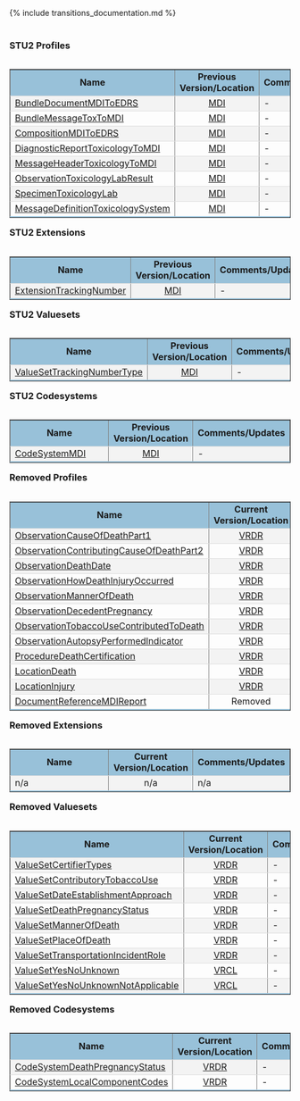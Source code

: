 <style>
    table.style1 { 
        border-collapse: collapse; 
        width: 100%; 
        table-layout: fixed;
    }  
    table.style1 tbody tr {
        border-bottom: 1px solid #dddddd;
    } 
    table.style1 tbody tr:nth-of-type(even) { 
        background-color: #f3f3f3; 
    } 
    table.style1 tbody tr:last-of-type {
        border-bottom: 2px solid #98c1d9;
    }
    table.style1 td:first-of-type {
        text-align: left;
    }
    table.style1 td:nth-of-type(2) {
        text-align: center;
    }
    table.style1 td:nth-of-type(3) {
        text-align: left;
    }
</style>
{% include transitions_documentation.md %}
<br/><br/>

### STU2 Profiles

<table align='left' border='1' class='style1' cellpadding='1' cellspacing='1'>
<tbody>
<tr>
<td style='background-color:#98c1d9; text-align: center; width: 37%;'><b>Name</b></td>
<td style='background-color:#98c1d9; text-align: center; width: 20%;'><b>Previous Version/Location</b></td>
<td style='background-color:#98c1d9; text-align: center;'><b>Comments/Updates</b></td>
</tr>
<tr><td> <a href='https://build.fhir.org/ig/nightingaleproject/vital_records_sandbox_ig/StructureDefinition-Bundle-document-mdi-to-edrs.html'>BundleDocumentMDIToEDRS</a> </td><td><a href='http://hl7.org/fhir/us/mdi/STU1.1/StructureDefinition-Bundle-document-mdi-and-edrs.html'>MDI</a> </td><td>-</td></tr>
<tr><td> <a href='https://build.fhir.org/ig/nightingaleproject/vital_records_sandbox_ig/StructureDefinition-Bundle-message-tox-to-mdi.html'>BundleMessageToxToMDI</a> </td><td><a href='http://hl7.org/fhir/us/mdi/STU1.1/StructureDefinition-Bundle-message-tox-to-mdi.html'>MDI</a> </td><td>-</td></tr>
<tr><td> <a href='https://build.fhir.org/ig/nightingaleproject/vital_records_sandbox_ig/StructureDefinition-Composition-mdi-to-edrs.html'>CompositionMDIToEDRS</a> </td><td><a href='http://hl7.org/fhir/us/mdi/STU1.1/StructureDefinition-Composition-mdi-and-edrs.html'>MDI</a> </td><td>-</td></tr>
<tr><td> <a href='https://build.fhir.org/ig/nightingaleproject/vital_records_sandbox_ig/StructureDefinition-DiagnosticReport-toxicology-to-mdi.html'>DiagnosticReportToxicologyToMDI</a> </td><td><a href='http://hl7.org/fhir/us/mdi/STU1.1/StructureDefinition-DiagnosticReport-toxicology-to-mdi.html'>MDI</a> </td><td>-</td></tr>
<tr><td> <a href='https://build.fhir.org/ig/nightingaleproject/vital_records_sandbox_ig/StructureDefinition-MessageHeader-toxicology-to-mdi.html'>MessageHeaderToxicologyToMDI</a> </td><td><a href='http://hl7.org/fhir/us/mdi/STU1.1/StructureDefinition-MessageHeader-toxicology-to-mdi.html'>MDI</a> </td><td>-</td></tr>
<tr><td> <a href='https://build.fhir.org/ig/nightingaleproject/vital_records_sandbox_ig/StructureDefinition-Observation-toxicology-lab-result.html'>ObservationToxicologyLabResult</a> </td><td><a href='http://hl7.org/fhir/us/mdi/STU1.1/StructureDefinition-Observation-toxicology-lab-result.html'>MDI</a> </td><td>-</td></tr>
<tr><td> <a href='https://build.fhir.org/ig/nightingaleproject/vital_records_sandbox_ig/StructureDefinition-Specimen-toxicology-lab.html'>SpecimenToxicologyLab</a> </td><td><a href='http://hl7.org/fhir/us/mdi/STU1.1/StructureDefinition-Specimen-toxicology-lab.html'>MDI</a> </td><td>-</td></tr>
<tr><td> <a href='https://build.fhir.org/ig/nightingaleproject/vital_records_sandbox_ig/MessageDefinition-MessageDefinition-toxicology-system.html'>MessageDefinitionToxicologySystem</a> </td><td><a href='http://hl7.org/fhir/us/mdi/STU1.1/MessageDefinition-MessageDefinition-toxicology-system.html'>MDI</a> </td><td>-</td></tr>
</tbody>
</table>


### STU2 Extensions

<table align='left' border='1' class='style1' cellpadding='1' cellspacing='1'>
<tbody>
<tr>
<td style='background-color:#98c1d9; text-align: center; width: 37%;'><b>Name</b></td>
<td style='background-color:#98c1d9; text-align: center; width: 20%;'><b>Previous Version/Location</b></td>
<td style='background-color:#98c1d9; text-align: center;'><b>Comments/Updates</b></td>
</tr>
<tr><td> <a href='https://build.fhir.org/ig/nightingaleproject/vital_records_sandbox_ig/StructureDefinition-Extension-tracking-number.html'>ExtensionTrackingNumber</a> </td><td><a href='http://hl7.org/fhir/us/mdi/STU1.1/StructureDefinition-Extension-tracking-number.html'>MDI</a> </td><td>-</td></tr>
</tbody>
</table>


### STU2 Valuesets

<table align='left' border='1' class='style1' cellpadding='1' cellspacing='1'>
<tbody>
<tr>
<td style='background-color:#98c1d9; text-align: center; width: 37%;'><b>Name</b></td>
<td style='background-color:#98c1d9; text-align: center; width: 20%;'><b>Previous Version/Location</b></td>
<td style='background-color:#98c1d9; text-align: center;'><b>Comments/Updates</b></td>
</tr>
<tr><td> <a href='https://build.fhir.org/ig/nightingaleproject/vital_records_sandbox_ig/ValueSet-ValueSet-tracking-number-type.html'>ValueSetTrackingNumberType</a> </td><td><a href='http://hl7.org/fhir/us/mdi/STU1.1/ValueSet-ValueSet-tracking-number-type.html'>MDI</a> </td><td>-</td></tr>
</tbody>
</table>


### STU2 Codesystems

<table align='left' border='1' class='style1' cellpadding='1' cellspacing='1'>
<tbody>
<tr>
<td style='background-color:#98c1d9; text-align: center; width: 37%;'><b>Name</b></td>
<td style='background-color:#98c1d9; text-align: center; width: 20%;'><b>Previous Version/Location</b></td>
<td style='background-color:#98c1d9; text-align: center;'><b>Comments/Updates</b></td>
</tr>
<tr><td> <a href='https://build.fhir.org/ig/nightingaleproject/vital_records_sandbox_ig/CodeSystem-CodeSystem-vr-codes.html'>CodeSystemMDI</a> </td><td><a href='http://hl7.org/fhir/us/mdi/STU1.1/CodeSystem-CodeSystem-mdi-codes.html'>MDI</a> </td><td>-</td></tr>
</tbody>
</table>


### Removed Profiles

<table align='left' border='1' class='style1' cellpadding='1' cellspacing='1'>
<tbody>
<tr>
<td style='background-color:#98c1d9; text-align: center; width: 37%;'><b>Name</b></td>
<td style='background-color:#98c1d9; text-align: center; width: 20%;'><b>Current Version/Location</b></td>
<td style='background-color:#98c1d9; text-align: center;'><b>Comments/Updates</b></td>
</tr>
<tr><td> <a href='http://hl7.org/fhir/us/mdi/STU1.1/StructureDefinition-Observation-cause-of-death-part1.html'>ObservationCauseOfDeathPart1</a> </td><td><a href='https://build.fhir.org/ig/nightingaleproject/vital_records_sandbox_ig/StructureDefinition-vrdr-cause-of-death-part1'>VRDR</a> </td><td>-</td></tr>
<tr><td> <a href='http://hl7.org/fhir/us/mdi/STU1.1/StructureDefinition-Observation-contributing-cause-of-death-part2.html'>ObservationContributingCauseOfDeathPart2</a> </td><td><a href='https://build.fhir.org/ig/nightingaleproject/vital_records_sandbox_ig/StructureDefinition-vrdr-cause-of-death-part2'>VRDR</a> </td><td>-</td></tr>
<tr><td> <a href='http://hl7.org/fhir/us/mdi/STU1.1/StructureDefinition-Observation-death-date.html'>ObservationDeathDate</a> </td><td><a href='https://build.fhir.org/ig/nightingaleproject/vital_records_sandbox_ig/StructureDefinition-vrdr-death-date'>VRDR</a> </td><td>-</td></tr>
<tr><td> <a href='http://hl7.org/fhir/us/mdi/STU1.1/StructureDefinition-Observation-how-death-injury-occurred.html'>ObservationHowDeathInjuryOccurred</a> </td><td><a href='https://build.fhir.org/ig/nightingaleproject/vital_records_sandbox_ig/StructureDefinition-vrdr-injury-incident'>VRDR</a> </td><td>-</td></tr>
<tr><td> <a href='http://hl7.org/fhir/us/mdi/STU1.1/StructureDefinition-Observation-manner-of-death.html'>ObservationMannerOfDeath</a> </td><td><a href='https://build.fhir.org/ig/nightingaleproject/vital_records_sandbox_ig/StructureDefinition-vrdr-manner-of-death'>VRDR</a> </td><td>-</td></tr>
<tr><td> <a href='http://hl7.org/fhir/us/mdi/STU1.1/StructureDefinition-Observation-decedent-pregnancy.html'>ObservationDecedentPregnancy</a> </td><td><a href='https://build.fhir.org/ig/nightingaleproject/vital_records_sandbox_ig/StructureDefinition-vrdr-decedent-pregnancy-status'>VRDR</a> </td><td>-</td></tr>
<tr><td> <a href='http://hl7.org/fhir/us/mdi/STU1.1/StructureDefinition-Observation-tobacco-use-contributed-to-death.html'>ObservationTobaccoUseContributedToDeath</a> </td><td><a href='https://build.fhir.org/ig/nightingaleproject/vital_records_sandbox_ig/ValueSet-vrdr-contributory-tobacco-use-vs.html'>VRDR</a> </td><td>-</td></tr>
<tr><td> <a href='http://hl7.org/fhir/us/mdi/STU1.1/StructureDefinition-Observation-autopsy-performed-indicator.html'>ObservationAutopsyPerformedIndicator</a> </td><td><a href='https://build.fhir.org/ig/nightingaleproject/vital_records_sandbox_ig/StructureDefinition-vrdr-autopsy-performed-indicator'>VRDR</a> </td><td>-</td></tr>
<tr><td> <a href='http://hl7.org/fhir/us/mdi/STU1.1/StructureDefinition-Procedure-death-certification.html'>ProcedureDeathCertification</a> </td><td><a href='https://build.fhir.org/ig/nightingaleproject/vital_records_sandbox_ig/StructureDefinition-vrdr-death-certification'>VRDR</a> </td><td>-</td></tr>
<tr><td> <a href='http://hl7.org/fhir/us/mdi/STU1.1/StructureDefinition-Location-death.html'>LocationDeath</a> </td><td><a href='https://build.fhir.org/ig/nightingaleproject/vital_records_sandbox_ig/StructureDefinition-vrdr-death-location'>VRDR</a> </td><td>-</td></tr>
<tr><td> <a href='http://hl7.org/fhir/us/mdi/STU1.1/StructureDefinition-Location-injury.html'>LocationInjury</a> </td><td><a href='https://build.fhir.org/ig/nightingaleproject/vital_records_sandbox_ig/StructureDefinition-vrdr-manner-of-death'>VRDR</a> </td><td>-</td></tr>
<tr><td> <a href='http://hl7.org/fhir/us/mdi/STU1.1/StructureDefinition-DocumentReference-mdi-report.html'>DocumentReferenceMDIReport</a> </td><td>Removed</td><td>-</td></tr>
</tbody>
</table>


### Removed Extensions

<table align='left' border='1' class='style1' cellpadding='1' cellspacing='1'>
<tbody>
<tr>
<td style='background-color:#98c1d9; text-align: center; width: 37%;'><b>Name</b></td>
<td style='background-color:#98c1d9; text-align: center; width: 20%;'><b>Current Version/Location</b></td>
<td style='background-color:#98c1d9; text-align: center;'><b>Comments/Updates</b></td>
</tr>
<tr><td> n/a</td><td>n/a</td><td> n/a </td></tr>
</tbody>
</table>


### Removed Valuesets

<table align='left' border='1' class='style1' cellpadding='1' cellspacing='1'>
<tbody>
<tr>
<td style='background-color:#98c1d9; text-align: center; width: 37%;'><b>Name</b></td>
<td style='background-color:#98c1d9; text-align: center; width: 20%;'><b>Current Version/Location</b></td>
<td style='background-color:#98c1d9; text-align: center;'><b>Comments/Updates</b></td>
</tr>
<tr><td> <a href='http://hl7.org/fhir/us/mdi/ValueSet/ValueSet-certifier-types'>ValueSetCertifierTypes</a> </td><td><a href='https://build.fhir.org/ig/nightingaleproject/vital_records_sandbox_ig/ValueSet-vrdr-certifier-types-vs'>VRDR</a> </td><td>-</td></tr>
<tr><td> <a href='http://hl7.org/fhir/us/mdi/ValueSet/ValueSet-contributory-tobacco-use'>ValueSetContributoryTobaccoUse</a> </td><td><a href='https://build.fhir.org/ig/nightingaleproject/vital_records_sandbox_ig/ValueSet-vrdr-contributory-tobacco-use-vs'>VRDR</a> </td><td>-</td></tr>
<tr><td> <a href='http://hl7.org/fhir/us/mdi/ValueSet/ValueSet-date-establishment-approach'>ValueSetDateEstablishmentApproach</a> </td><td><a href='https://build.fhir.org/ig/nightingaleproject/vital_records_sandbox_ig/ValueSet-vrdr-date-of-death-determination-methods-vs'>VRDR</a> </td><td>-</td></tr>
<tr><td> <a href='http://hl7.org/fhir/us/mdi/ValueSet/ValueSet-death-pregnancy-status'>ValueSetDeathPregnancyStatus</a> </td><td><a href='https://build.fhir.org/ig/nightingaleproject/vital_records_sandbox_ig/ValueSet-ValueSet-death-pregnancy-status'>VRDR</a> </td><td>-</td></tr>
<tr><td> <a href='http://hl7.org/fhir/us/mdi/ValueSet/ValueSet-manner-of-death'>ValueSetMannerOfDeath</a> </td><td><a href='https://build.fhir.org/ig/nightingaleproject/vital_records_sandbox_ig/ValueSet-vrdr-manner-of-death-vs'>VRDR</a> </td><td>-</td></tr>
<tr><td> <a href='http://hl7.org/fhir/us/mdi/STU1.1/ValueSet-ValueSet-place-of-death.html'>ValueSetPlaceOfDeath</a> </td><td><a href='https://build.fhir.org/ig/nightingaleproject/vital_records_sandbox_ig/ValueSet-vrdr-place-of-death-vs'>VRDR</a> </td><td>-</td></tr>
<tr><td> <a href='http://hl7.org/fhir/us/mdi/STU1.1/ValueSet-ValueSet-transportation-incident-role.html'>ValueSetTransportationIncidentRole</a> </td><td><a href='https://build.fhir.org/ig/nightingaleproject/vital_records_sandbox_ig/ValueSet-vrdr-transportation-incident-role-vs'>VRDR</a> </td><td>-</td></tr>
<tr><td> <a href='http://hl7.org/fhir/us/mdi/ValueSet/ValueSet-yes-no-unknown'>ValueSetYesNoUnknown</a> </td><td><a href='http://build.fhir.org/ig/HL7/vr-common-library/ValueSet-ValueSet-yes-no-unknown-vr.html'>VRCL</a> </td><td>-</td></tr>
<tr><td> <a href='http://hl7.org/fhir/us/mdi/ValueSet/ValueSet-yes-no-unknown-not-applicable'>ValueSetYesNoUnknownNotApplicable</a> </td><td><a href='http://build.fhir.org/ig/HL7/vr-common-library/ValueSet-ValueSet-yes-no-not-applicable-vr.html'>VRCL</a> </td><td>-</td></tr>
</tbody>
</table>


### Removed Codesystems

<table align='left' border='1' class='style1' cellpadding='1' cellspacing='1'>
<tbody>
<tr>
<td style='background-color:#98c1d9; text-align: center; width: 37%;'><b>Name</b></td>
<td style='background-color:#98c1d9; text-align: center; width: 20%;'><b>Current Version/Location</b></td>
<td style='background-color:#98c1d9; text-align: center;'><b>Comments/Updates</b></td>
</tr>
<tr><td> <a href='http://hl7.org/fhir/us/mdi/CodeSystem/CodeSystem-death-pregnancy-status'>CodeSystemDeathPregnancyStatus</a> </td><td><a href='https://build.fhir.org/ig/nightingaleproject/vital_records_sandbox_ig/CodeSystem-CodeSystem-death-pregnancy-status'>VRDR</a> </td><td>-</td></tr>
<tr><td> <a href='http://hl7.org/fhir/us/mdi/CodeSystem/CodeSystem-local-component-codes'>CodeSystemLocalComponentCodes</a> </td><td><a href='https://build.fhir.org/ig/nightingaleproject/vital_records_sandbox_ig/CodeSystem-vrdr-component-cs'>VRDR</a> </td><td>-</td></tr>
</tbody>
</table>

